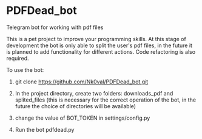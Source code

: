 # PDFDead_bot
Telegram bot for working with pdf files

This is a pet project to improve your programming skills. At this stage of development the bot is only able to split the user's pdf files, in the future it is planned to add functionality for different actions.
Code refactoring is also required.

To use the bot:

1. git clone https://github.com/Nk0val/PDFDead_bot.git

2. In the project directory, create two folders: downloads_pdf and splited_files (this is necessary for the correct operation of the bot, in the future the choice of directories will be available)

3. change the value of BOT_TOKEN in settings/config.py

4. Run the bot pdfdead.py

